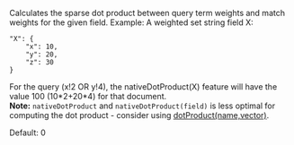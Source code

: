 Calculates the sparse dot product between query term weights and match weights for the given field. Example: A weighted set string field X:

```
"X": {
    "x": 10,
    "y": 20,
    "z": 30
}
```

For the query (x!2 OR y!4), the nativeDotProduct(X) feature will have the value 100 (10\*2+20\*4) for that document.  
**Note:** `nativeDotProduct` and `nativeDotProduct(field)` is less optimal for computing the dot product - consider using [dotProduct(name,vector)](https://docs.vespa.ai/en/reference/rank-features.html#dotProduct(name,vector)).

Default: 0